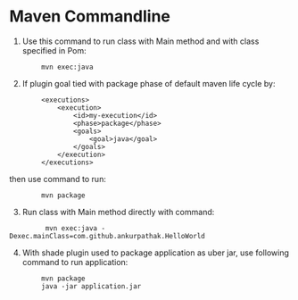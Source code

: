 # Maven Commandline
1. Use this command to run class with Main method and with class specified in Pom:
```
        mvn exec:java
```
2. If plugin goal tied with package phase of default maven life cycle by:
```
        <executions>
            <execution>
                <id>my-execution</id>
                <phase>package</phase>
                <goals>
                    <goal>java</goal>
                </goals>
            </execution>
        </executions>
```

then use command to run:
```
        mvn package
```
3. Run class with Main method directly with command:
```
         mvn exec:java -Dexec.mainClass=com.github.ankurpathak.HelloWorld
```
4. With shade plugin used to package application as uber jar, use
following command to run application:
```
        mvn package
        java -jar application.jar
```
